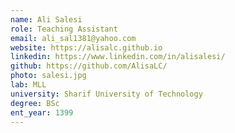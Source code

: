 ```yaml
---
name: Ali Salesi
role: Teaching Assistant
email: ali_sal1381@yahoo.com
website: https://alisalc.github.io
linkedin: https://www.linkedin.com/in/alisalesi/
github: https://github.com/AlisaLC/
photo: salesi.jpg
lab: MLL
university: Sharif University of Technology
degree: BSc
ent_year: 1399
---
```


